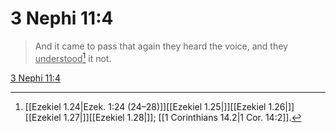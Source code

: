# 3 Nephi 11:4

> And it came to pass that again they heard the voice, and they <u>understood</u>[^a] it not.

[3 Nephi 11:4](https://www.churchofjesuschrist.org/study/scriptures/bofm/3-ne/11?lang=eng&id=p4#p4)


[^a]: [[Ezekiel 1.24|Ezek. 1:24 (24–28)]][[Ezekiel 1.25|]][[Ezekiel 1.26|]][[Ezekiel 1.27|]][[Ezekiel 1.28|]]; [[1 Corinthians 14.2|1 Cor. 14:2]].  
